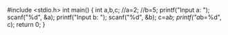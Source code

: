 #include <stdio.h>
int main()
{
int a,b,c;
//a=2;
//b=5;
printf("Input a: ");
scanf("%d", &a);
printf("Input b: ");
scanf("%d", &b);
c=a*b;
printf("a*b=%d", c);
return 0;
}
